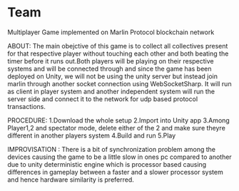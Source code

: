 # Team
Multiplayer Game implemented on Marlin Protocol blockchain network

ABOUT:
The main obejctive of this game is to collect all collectives present for that respective player without touching each other and both
beating the timer before it runs out.Both players will be playing on their respective systems and will be connected through and 
since the game has been deployed on Unity, we will not be using the unity server but instead join marlin through another socket connection
using WebSocketSharp. It will run as client in player system and another independent system will run the server side and connect it to the network 
for udp based protocol transactions.

PROCEDURE:
1.Download the whole setup
2.Import into Unity app
3.Among Player1,2 and spectator mode, delete either of the 2 and make sure theyre different in another players system
4.Build and run
5.Play 

IMPROVISATION : 
There is a bit of synchronization problem among the devices causing the game to be a little slow in ones pc compared to another due to 
unity deterministic engine which is processor based causing differences in gameplay between a faster and a slower processor system and hence hardware similarity is preferred.


